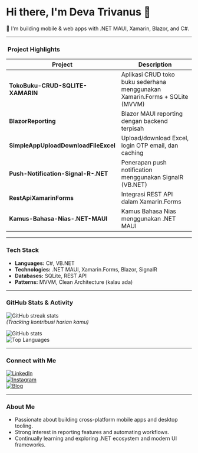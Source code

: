 # Hi there, I'm Deva Trivanus 👋

🔭 I'm building mobile & web apps with .NET MAUI, Xamarin, Blazor, and C#.

---

### ​ Project Highlights

| Project | Description |
|--------|-------------|
| **TokoBuku-CRUD-SQLITE-XAMARIN** | Aplikasi CRUD toko buku sederhana menggunakan Xamarin.Forms + SQLite (MVVM) |
| **BlazorReporting** | Blazor MAUI reporting dengan backend terpisah |
| **SimpleAppUploadDownloadFileExcel** | Upload/download Excel, login OTP email, dan caching |
| **Push-Notification-Signal-R-.NET** | Penerapan push notification menggunakan SignalR (VB.NET) |
| **RestApiXamarinForms** | Integrasi REST API dalam Xamarin.Forms |
| **Kamus-Bahasa-Nias-.NET-MAUI** | Kamus Bahasa Nias menggunakan .NET MAUI |

---

###  Tech Stack

- **Languages:** C#, VB.NET
- **Technologies:** .NET MAUI, Xamarin.Forms, Blazor, SignalR
- **Databases:** SQLite, REST API
- **Patterns:** MVVM, Clean Architecture (kalau ada)

---

###  GitHub Stats & Activity

![GitHub streak stats](https://streak-stats.demolab.com?user=devatrivanus18&theme=dark)  
_(Tracking kontribusi harian kamu)_

![GitHub stats](https://github-readme-stats.vercel.app/api?username=devatrivanus18&show_icons=true&theme=tokyonight)  
![Top Languages](https://github-readme-stats.vercel.app/api/top-langs/?username=devatrivanus18&layout=compact&theme=tokyonight)

---

###  Connect with Me

[![LinkedIn](https://img.shields.io/badge/-LinkedIn-blue?logo=linkedin&logoColor=white)](https://www.linkedin.com/in/---)  
[![Instagram](https://img.shields.io/badge/-Instagram-E1306C?logo=instagram&logoColor=white)](https://www.instagram.com/---)  
[![Blog](https://img.shields.io/badge/-Blog-black?logo=blogger&logoColor=white)](https://devatrivanus18.blogspot.com)

---

###  About Me

-  Passionate about building cross-platform mobile apps and desktop tooling.
-  Strong interest in reporting features and automating workflows.
-  Continually learning and exploring .NET ecosystem and modern UI frameworks.
